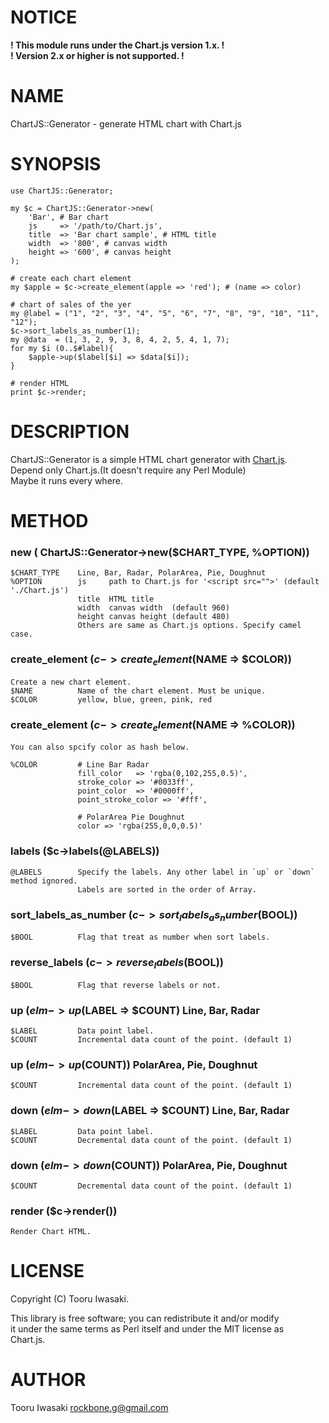 # NOTICE

**! This module runs under the Chart.js version 1.x. !**  
**! Version 2.x or higher is not supported.          !**

# NAME

ChartJS::Generator - generate HTML chart with Chart.js

# SYNOPSIS

    use ChartJS::Generator;  

    my $c = ChartJS::Generator->new(  
        'Bar', # Bar chart  
        js     => '/path/to/Chart.js',  
        title  => 'Bar chart sample', # HTML title  
        width  => '800', # canvas width  
        height => '600', # canvas height  
    );  

    # create each chart element  
    my $apple = $c->create_element(apple => 'red'); # (name => color)  

    # chart of sales of the yer  
    my @label = ("1", "2", "3", "4", "5", "6", "7", "8", "9", "10", "11", "12");  
    $c->sort_labels_as_number(1);  
    my @data  = (1, 3, 2, 9, 3, 8, 4, 2, 5, 4, 1, 7);  
    for my $i (0..$#label){  
        $apple->up($label[$i] => $data[$i]);  
    }  

    # render HTML  
    print $c->render;  

# DESCRIPTION

ChartJS::Generator is a simple HTML chart generator with [Chart.js](http://www.chartjs.org/).  
Depend only Chart.js.(It doesn't require any Perl Module)  
Maybe it runs every where.  

# METHOD

### new ( ChartJS::Generator->new($CHART_TYPE, %OPTION))

    $CHART_TYPE    Line, Bar, Radar, PolarArea, Pie, Doughnut  
    %OPTION        js     path to Chart.js for '<script src="">' (default './Chart.js')  
                   title  HTML title  
                   width  canvas width  (default 960)  
                   height canvas height (default 480)  
                   Others are same as Chart.js options. Specify camel case.  

### create_element ($c->create_element($NAME => $COLOR))

    Create a new chart element.  
    $NAME          Name of the chart element. Must be unique.  
    $COLOR         yellow, blue, green, pink, red  

### create_element ($c->create_element($NAME => %COLOR))

    You can also spcify color as hash below.  

    %COLOR         # Line Bar Radar  
                   fill_color   => 'rgba(0,102,255,0.5)',  
                   stroke_color => '#0033ff',  
                   point_color  => '#0000ff',  
                   point_stroke_color => '#fff',  

                   # PolarArea Pie Doughnut  
                   color => 'rgba(255,0,0,0.5)'  

### labels ($c->labels(@LABELS))

    @LABELS        Specify the labels. Any other label in `up` or `down` method ignored.  
                   Labels are sorted in the order of Array.  

### sort_labels_as_number ($c->sort_labels_as_number($BOOL))

    $BOOL          Flag that treat as number when sort labels.  

### reverse_labels ($c->reverse_labels($BOOL))

    $BOOL          Flag that reverse labels or not.  

### up ($elm->up($LABEL => $COUNT) Line, Bar, Radar

    $LABEL         Data point label.  
    $COUNT         Incremental data count of the point. (default 1)  

### up ($elm->up($COUNT)) PolarArea, Pie, Doughnut

    $COUNT         Incremental data count of the point. (default 1)  

### down ($elm->down($LABEL => $COUNT) Line, Bar, Radar

    $LABEL         Data point label.  
    $COUNT         Decremental data count of the point. (default 1)  

### down ($elm->down($COUNT)) PolarArea, Pie, Doughnut

    $COUNT         Decremental data count of the point. (default 1)  

### render ($c->render())

    Render Chart HTML.  

# LICENSE

Copyright (C) Tooru Iwasaki.

This library is free software; you can redistribute it and/or modify  
it under the same terms as Perl itself and under the MIT license as  
Chart.js.  

# AUTHOR

Tooru Iwasaki <rockbone.g@gmail.com>
